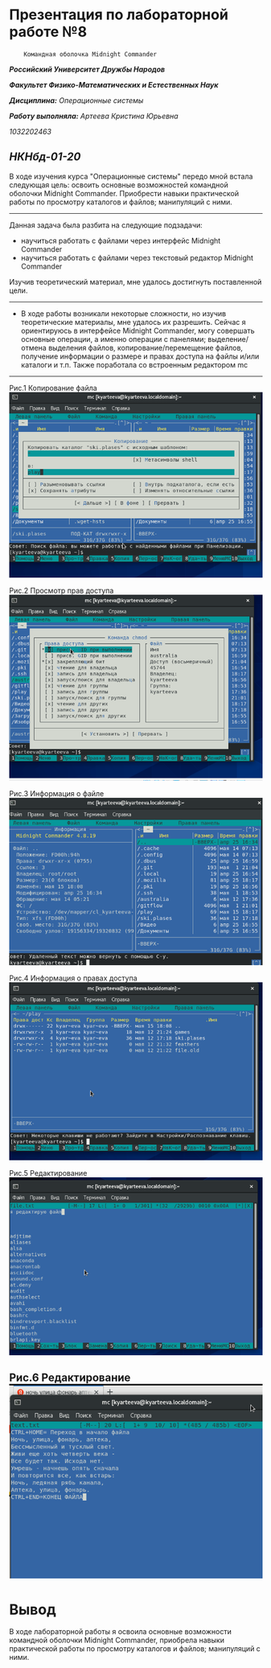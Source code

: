 # Презентация по лабораторной работе №8
        Командная оболочка Midnight Commander

***Российский Университет Дружбы Народов***

***Факультет Физико-Математических и Естественных Наук***

 ***Дисциплина:*** *Операционные системы*

 ***Работу выполняла:*** *Артеева Кристина Юрьевна*

 *1032202463*

 *НКНбд-01-20*
 ---

В ходе изучения курса "Операционные системы" передо мной встала следующая цель: освоить основные возможностей командной оболочки Midnight Commander. Приобрести навыки практической работы по просмотру каталогов и файлов; манипуляций с ними.

 ---
 Данная задача была разбита на следующие подзадачи:
- научиться работать с файлами через интерфейс Midnight Commander
- научиться работать с файлами через текстовый редактор Midnight Commander


 Изучив теоретический материал, мне удалось достигнуть поставленной цели.

 ---

 * В ходе работы возникали некоторые сложности, но изучив теоретические материалы, мне удалось их разрешить.
Сейчас я ориентируюсь в интерфейсе Midnight Commander, могу совершать основные операции, а именно 
операции с панелями; выделение/отмена выделения файлов, копирование/перемещение файлов, получение информации о размере и правах доступа
на файлы и/или каталоги и т.п. Также поработала со встроенным редактором mc
 ---
Рис.1 Копирование файла
![копирование каталога](screens/8.5.png)

Рис.2 Просмотр прав доступа
![изменение прав доступа](screens/8.6.png)

Рис.3 Информация о файле
![получила информацию о файле](screens/8.7.png)

Рис.4 Информация о правах доступа
![получила информацию о файле](screens/8.8.png)

Рис.5 Редактирование  
![редактирование содержимого текстового файла](screens/8.11.png)

Рис.6 Редактирование
![текстовый файл](screens/8.27.png)
 ---

 # Вывод
 В ходе лабораторной работы я освоила основные возможности командной оболочки Midnight Commander, приобрела навыки практической работы по просмотру каталогов и файлов; манипуляций с ними.
